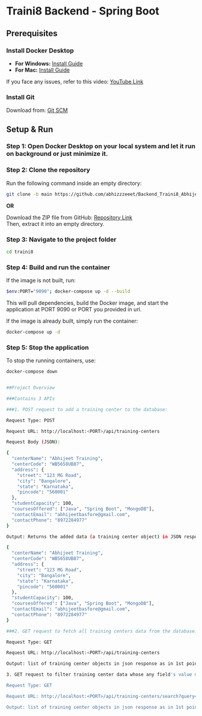 # Traini8 Backend - Spring Boot

## Prerequisites

### Install Docker Desktop

- **For Windows:** [Install Guide](https://docs.docker.com/desktop/setup/install/windows-install/)
- **For Mac:** [Install Guide](https://docs.docker.com/desktop/setup/install/mac-install/)

If you face any issues, refer to this video: [YouTube Link](https://www.youtube.com/watch?v=ZyBBv1JmnWQ)

### Install Git

Download from: [Git SCM](https://git-scm.com/downloads)

## Setup & Run

### Step 1: Open Docker Desktop on your local system and let it run on background or just minimize it.

### Step 2: Clone the repository

Run the following command inside an empty directory:

```bash
git clone -b main https://github.com/abhizzzeeet/Backend_Traini8_Abhijeet.git
```

**OR**

Download the ZIP file from GitHub: [Repository Link](https://github.com/abhizzzeeet/Backend_Traini8_Abhijeet)  
Then, extract it into an empty directory.

### Step 3: Navigate to the project folder

```bash
cd traini8
```

### Step 4: Build and run the container

If the image is not built, run:

```bash
$env:PORT="9090"; docker-compose up -d --build
```

This will pull dependencies, build the Docker image, and start the application at PORT 9090 or PORT you provided in url.

If the image is already built, simply run the container:

```bash
docker-compose up -d
```

### Step 5: Stop the application

To stop the running containers, use:

```bash
docker-compose down


##Project Overview

###Contains 3 APIs

###1. POST request to add a training center to the database:

Request Type: POST

Request URL: http://localhost:<PORT>/api/training-centers

Request Body (JSON):

{
  "centerName": "Abhijeet Training",
  "centerCode": "WB5658UB87",
  "address": {
    "street": "123 MG Road",
    "city": "Bangalore",
    "state": "Karnataka",
    "pincode": "560001"
  },
  "studentCapacity": 100,
  "coursesOffered": ["Java", "Spring Boot", "MongoDB"],
  "contactEmail": "abhijeetbasfore@gmail.com",
  "contactPhone": "8972284977"
}

Output: Returns the added data (a training center object) in JSON response. Example output:

{
  "centerName": "Abhijeet Training",
  "centerCode": "WB5658UB87",
  "address": {
    "street": "123 MG Road",
    "city": "Bangalore",
    "state": "Karnataka",
    "pincode": "560001"
  },
  "studentCapacity": 100,
  "coursesOffered": ["Java", "Spring Boot", "MongoDB"],
  "contactEmail": "abhijeetbasfore@gmail.com",
  "contactPhone": "8972284977"
}

###2. GET request to fetch all training centers data from the database:

Request Type: GET

Request URL: http://localhost:<PORT>/api/training-centers

Output: list of training center objects in json response as in 1st point

3. GET request to filter training center data whose any field's value matches the query passed:

Request Type: GET

Request URL: http://localhost:<PORT>/api/training-centers/search?query=<search_text>

Output: list of training center objects in json response as in 1st point